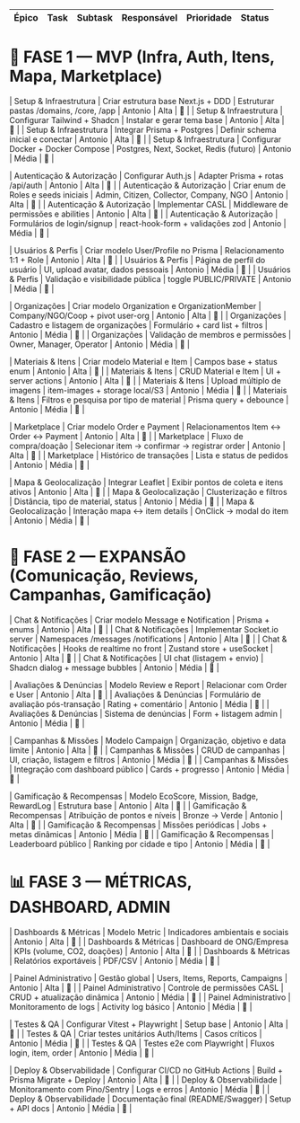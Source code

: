 | Épico | Task | Subtask | Responsável | Prioridade | Status |
| ----- | ---- | ------- | ----------- | ---------- | ------ |

# 🧱 FASE 1 — MVP (Infra, Auth, Itens, Mapa, Marketplace)

| Setup & Infraestrutura | Criar estrutura base Next.js + DDD | Estruturar pastas /domains, /core, /app | Antonio | Alta | 🔲 |
| Setup & Infraestrutura | Configurar Tailwind + Shadcn | Instalar e gerar tema base | Antonio | Alta | 🔲 |
| Setup & Infraestrutura | Integrar Prisma + Postgres | Definir schema inicial e conectar | Antonio | Alta | 🔲 |
| Setup & Infraestrutura | Configurar Docker + Docker Compose | Postgres, Next, Socket, Redis (futuro) | Antonio | Média | 🔲 |

| Autenticação & Autorização | Configurar Auth.js | Adapter Prisma + rotas /api/auth | Antonio | Alta | 🔲 |
| Autenticação & Autorização | Criar enum de Roles e seeds iniciais | Admin, Citizen, Collector, Company, NGO | Antonio | Alta | 🔲 |
| Autenticação & Autorização | Implementar CASL | Middleware de permissões e abilities | Antonio | Alta | 🔲 |
| Autenticação & Autorização | Formulários de login/signup | react-hook-form + validações zod | Antonio | Média | 🔲 |

| Usuários & Perfis | Criar modelo User/Profile no Prisma | Relacionamento 1:1 + Role | Antonio | Alta | 🔲 |
| Usuários & Perfis | Página de perfil do usuário | UI, upload avatar, dados pessoais | Antonio | Média | 🔲 |
| Usuários & Perfis | Validação e visibilidade pública | toggle PUBLIC/PRIVATE | Antonio | Média | 🔲 |

| Organizações | Criar modelo Organization e OrganizationMember | Company/NGO/Coop + pivot user-org | Antonio | Alta | 🔲 |
| Organizações | Cadastro e listagem de organizações | Formulário + card list + filtros | Antonio | Média | 🔲 |
| Organizações | Validação de membros e permissões | Owner, Manager, Operator | Antonio | Média | 🔲 |

| Materiais & Itens | Criar modelo Material e Item | Campos base + status enum | Antonio | Alta | 🔲 |
| Materiais & Itens | CRUD Material e Item | UI + server actions | Antonio | Alta | 🔲 |
| Materiais & Itens | Upload múltiplo de imagens | item-images + storage local/S3 | Antonio | Média | 🔲 |
| Materiais & Itens | Filtros e pesquisa por tipo de material | Prisma query + debounce | Antonio | Média | 🔲 |

| Marketplace | Criar modelo Order e Payment | Relacionamentos Item ↔ Order ↔ Payment | Antonio | Alta | 🔲 |
| Marketplace | Fluxo de compra/doação | Selecionar item → confirmar → registrar order | Antonio | Alta | 🔲 |
| Marketplace | Histórico de transações | Lista e status de pedidos | Antonio | Média | 🔲 |

| Mapa & Geolocalização | Integrar Leaflet | Exibir pontos de coleta e itens ativos | Antonio | Alta | 🔲 |
| Mapa & Geolocalização | Clusterização e filtros | Distância, tipo de material, status | Antonio | Média | 🔲 |
| Mapa & Geolocalização | Interação mapa ↔ item details | OnClick → modal do item | Antonio | Média | 🔲 |

# 💬 FASE 2 — EXPANSÃO (Comunicação, Reviews, Campanhas, Gamificação)

| Chat & Notificações | Criar modelo Message e Notification | Prisma + enums | Antonio | Alta | 🔲 |
| Chat & Notificações | Implementar Socket.io server | Namespaces /messages /notifications | Antonio | Alta | 🔲 |
| Chat & Notificações | Hooks de realtime no front | Zustand store + useSocket | Antonio | Alta | 🔲 |
| Chat & Notificações | UI chat (listagem + envio) | Shadcn dialog + message bubbles | Antonio | Média | 🔲 |

| Avaliações & Denúncias | Modelo Review e Report | Relacionar com Order e User | Antonio | Alta | 🔲 |
| Avaliações & Denúncias | Formulário de avaliação pós-transação | Rating + comentário | Antonio | Média | 🔲 |
| Avaliações & Denúncias | Sistema de denúncias | Form + listagem admin | Antonio | Média | 🔲 |

| Campanhas & Missões | Modelo Campaign | Organização, objetivo e data limite | Antonio | Alta | 🔲 |
| Campanhas & Missões | CRUD de campanhas | UI, criação, listagem e filtros | Antonio | Média | 🔲 |
| Campanhas & Missões | Integração com dashboard público | Cards + progresso | Antonio | Média | 🔲 |

| Gamificação & Recompensas | Modelo EcoScore, Mission, Badge, RewardLog | Estrutura base | Antonio | Alta | 🔲 |
| Gamificação & Recompensas | Atribuição de pontos e níveis | Bronze → Verde | Antonio | Alta | 🔲 |
| Gamificação & Recompensas | Missões periódicas | Jobs + metas dinâmicas | Antonio | Média | 🔲 |
| Gamificação & Recompensas | Leaderboard público | Ranking por cidade e tipo | Antonio | Média | 🔲 |

# 📊 FASE 3 — MÉTRICAS, DASHBOARD, ADMIN

| Dashboards & Métricas | Modelo Metric | Indicadores ambientais e sociais | Antonio | Alta | 🔲 |
| Dashboards & Métricas | Dashboard de ONG/Empresa | KPIs (volume, CO2, doações) | Antonio | Alta | 🔲 |
| Dashboards & Métricas | Relatórios exportáveis | PDF/CSV | Antonio | Média | 🔲 |

| Painel Administrativo | Gestão global | Users, Items, Reports, Campaigns | Antonio | Alta | 🔲 |
| Painel Administrativo | Controle de permissões CASL | CRUD + atualização dinâmica | Antonio | Média | 🔲 |
| Painel Administrativo | Monitoramento de logs | Activity log básico | Antonio | Média | 🔲 |

| Testes & QA | Configurar Vitest + Playwright | Setup base | Antonio | Alta | 🔲 |
| Testes & QA | Criar testes unitários Auth/Items | Casos críticos | Antonio | Média | 🔲 |
| Testes & QA | Testes e2e com Playwright | Fluxos login, item, order | Antonio | Média | 🔲 |

| Deploy & Observabilidade | Configurar CI/CD no GitHub Actions | Build + Prisma Migrate + Deploy | Antonio | Alta | 🔲 |
| Deploy & Observabilidade | Monitoramento com Pino/Sentry | Logs e erros | Antonio | Média | 🔲 |
| Deploy & Observabilidade | Documentação final (README/Swagger) | Setup + API docs | Antonio | Média | 🔲 |
